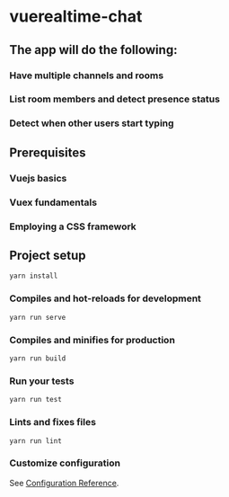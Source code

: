 # vuerealtime-chat


## The app will do the following:

### Have multiple channels and rooms
### List room members and detect presence status
### Detect when other users start typing


## Prerequisites

### Vuejs basics
### Vuex fundamentals
### Employing a CSS framework


## Project setup
```
yarn install
```

### Compiles and hot-reloads for development
```
yarn run serve
```

### Compiles and minifies for production
```
yarn run build
```

### Run your tests
```
yarn run test
```

### Lints and fixes files
```
yarn run lint
```

### Customize configuration
See [Configuration Reference](https://cli.vuejs.org/config/).
